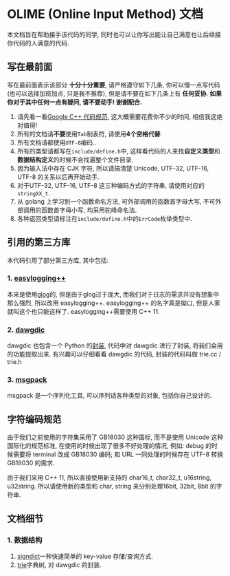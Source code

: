 # OLIME (Online Input Method) 文档

本文档旨在帮助接手该代码的同学, 同时也可以让你写出能让自己满意也让后续接你代码的人满意的代码.


## 写在最前面

写在最前面表示该部分 **十分十分重要**, 请严格遵守如下几条, 你可以慢一点写代码 (也可以选择加班加点, 只是我不推荐), 但是请不要在如下几条上有 **任何妥协**.
**如果你对于其中任何一点有疑问, 请不要动手! 谢谢配合.**

1. 请先看一看[Google C++ 代码规范](http://zh-google-styleguide.readthedocs.org/en/latest/contents/), 这大概需要花费你不少的时间, 相信我这绝对值得!
2. 所有的文档请**不要**使用`Tab`制表符, 请使用**4个空格代替**.
3. 所有文档请都使用`UTF-8`编码..
4. 所有的类型请都写在`include/define.h`中, 这样看代码的人来找**自定义类型**和**数据结构定义**的时候不会找遍整个文件目录.
5. 因为输入法中存在 CJK 字符, 所以请搞清楚 Unicode, UTF-32, UTF-16, UTF-8 的关系以后再开始动手.
6. 对于UTF-32, UTF-16, UTF-8 这三种编码方式的字符串, 请使用对应的`stringXX_t`.
7. 从 golang 上学习到一个函数命名方法, 可外部调用的函数首字母大写, 不可外部调用的函数首字母小写, 均采用驼峰命名法.
8. 各种返回类型请标注在`include/define.h`中的`ErrCode`枚举类型中.


## 引用的第三方库

本代码引用了部分第三方库, 其中包括:

### 1. [easylogging++](https://github.com/easylogging/easyloggingpp)

本来是使用[glog](https://code.google.com/p/google-glog/)的, 但是由于glog过于庞大, 而我们对于日志的需求并没有想象中那么强烈,
所以改用 easylogging++. easylogging++ 的名字真是拗口, 但是人家就叫这个也只能这样了. easylogging++需要使用 C++ 11.

### 2. [dawgdic](https://code.google.com/p/dawgdic/)

dawgdic 也包含一个 Python 的[封装](https://github.com/kmike/DAWG), 代码中对
dawgdic 进行了封装, 将我们会用的功能提取出来. 有兴趣可以仔细看看 dawgdic 的代码,
封装的代码叫做 trie.cc / trie.h

### 3. [msgpack](http://msgpack.org/)

msgpack 是一个序列化工具, 可以序列话各种类型的对象, 包括你自己设计的.


## 字符编码规范

由于我们之前使用的字符集采用了 GB18030 这种国标, 而不是使用 Unicode
这种国际化的规范标准, 在使用的时候出现了很多不好处理的情况, 例如: debug
的时候需要将 terminal 改成 GB18030 编码; 和 URL 一同处理的时候存在 UTF-8
转换 GB18030 的需求.

由于我们采用 C++ 11, 所以直接使用新支持的 char16_t, char32_t, u16string,
u32string. 所以请使用新的类型和 char, string 来分别处理16bit, 32bit, 8bit
的字符串.


## 文档细节

### 1. 数据结构

1. [signdict](/docs/signdict.md)一种快速简单的 key-value 存储/查询方式.
2. [trie](/docs/trie.md)字典树, 对 dawgdic 的封装.
